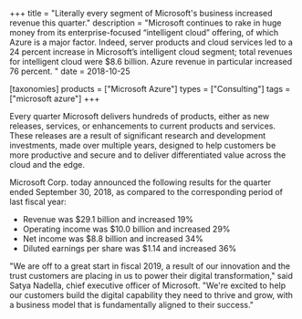 +++
title = "Literally every segment of Microsoft's business increased revenue this quarter."
description = "Microsoft continues to rake in huge money from its enterprise-focused “intelligent cloud” offering, of which Azure is a major factor. Indeed, server products and cloud services led to a 24 percent increase in Microsoft&#8217;s intelligent cloud segment; total revenues for intelligent cloud were $8.6 billion. Azure revenue in particular increased 76 percent. "
date = 2018-10-25

[taxonomies]
products = ["Microsoft Azure"]
types = ["Consulting"]
tags = ["microsoft azure"]
+++

Every quarter Microsoft delivers hundreds of products, either as new
releases, services, or enhancements to current products and services.
These releases are a result of significant research and development
investments, made over multiple years, designed to help customers be
more productive and secure and to deliver differentiated value across
the cloud and the edge.

Microsoft Corp. today announced the following results for the quarter
ended September 30, 2018, as compared to the corresponding period of
last fiscal year:

-   Revenue was \$29.1 billion and increased 19%
-   Operating income was \$10.0 billion and increased 29%
-   Net income was \$8.8 billion and increased 34%
-   Diluted earnings per share was \$1.14 and increased 36%

"We are off to a great start in fiscal 2019, a result of our innovation
and the trust customers are placing in us to power their digital
transformation," said Satya Nadella, chief executive officer of
Microsoft. "We're excited to help our customers build the digital
capability they need to thrive and grow, with a business model that is
fundamentally aligned to their success."
